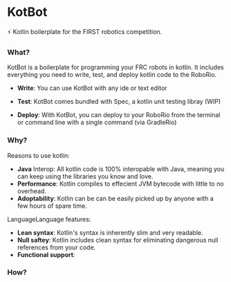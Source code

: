 # KotBot
:zap: Kotlin boilerplate for the FIRST robotics competition.

### What?
KotBot is a boilerplate for programming your FRC robots in kotlin.  It includes everything you need to write, test, and deploy kotlin code to the RoboRio.

+ __Write__: You can use KotBot with any ide or text editor

+ __Test__: KotBot comes bundled with Spec, a kotlin unit testing libray (WIP)

+ __Deploy__: With KotBot, you can deploy to your RoboRio from the terminal or command line with a single command (via GradleRio)
### Why?
Reasons to use kotlin:
+ __Java__ Interop: All kotlin code is 100% interopable with Java, meaning you can keep using the libraries you know and love.
+ __Performance__: Kotlin compiles to effecient JVM bytecode with little to no overhead.
+ __Adoptability__: Kotlin can be can be easily picked up by anyone with a few hours of spare time.

LanguageLanguage features:
+ __Lean syntax__: Kotlin's syntax is inherently slim and very readable.
+ __Null saftey__: Kotlin includes clean syntax for eliminating dangerous null references from your code.
+ __Functional support__:
### How?
